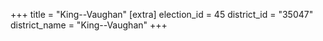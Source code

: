+++
title = "King--Vaughan"
[extra]
election_id = 45
district_id = "35047"
district_name = "King--Vaughan"
+++
